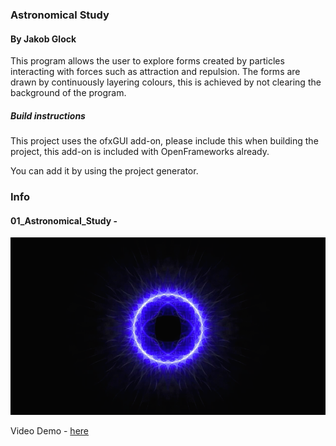 
### Astronomical Study
#### By Jakob Glock

This program allows the user to explore forms created by particles interacting with forces such as attraction and repulsion. The forms are drawn by continuously layering colours, this is achieved by not clearing the background of the program.

##### Build instructions

This project uses the ofxGUI add-on, please include this when building the project, this add-on is included with OpenFrameworks already.

You can add it by using the project generator.

### Info

#### 01_Astronomical_Study -

![Astronomical Image](/06_Sample_Images/0.png)

Video Demo - [here](https://www.youtube.com/watch?v=MeMJJnFzkP4)
